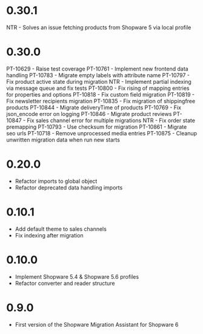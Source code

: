 # 0.30.1
NTR - Solves an issue fetching products from Shopware 5 via local profile

# 0.30.0
PT-10629 - Raise test coverage
PT-10761 - Implement new frontend data handling
PT-10783 - Migrate empty labels with attribute name
PT-10797 - Fix product active state during migration
NTR - Implement partial indexing via message queue and fix tests
PT-10800 - Fix rising of mapping entries for properties and options
PT-10818 - Fix custom field migration
PT-10819 - Fix newsletter recipients migration
PT-10835 - Fix migration of shippingfree products
PT-10844 - Migrate deliveryTime of products
PT-10769 - Fix json_encode error on logging
PT-10846 - Migrate product reviews
PT-10847 - Fix sales channel error for multiple migrations
NTR - Fix order state premapping
PT-10793 - Use checksum for migration
PT-10861 - Migrate seo urls
PT-10718 - Remove unprocessed media entries
PT-10875 - Cleanup unwritten migration data when run new starts

# 0.20.0
- Refactor imports to global object
- Refactor deprecated data handling imports

# 0.10.1
- Add default theme to sales channels
- Fix indexing after migration

# 0.10.0
- Implement Shopware 5.4 & Shopware 5.6 profiles
- Refactor converter and reader structure

# 0.9.0
- First version of the Shopware Migration Assistant for Shopware 6
